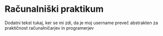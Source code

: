 # Računalniški praktikum

Dodatni tekst tukaj, ker se mi zdi, da je moj username preveč abstrakten za praktičnost računalničarjev in programerjev

